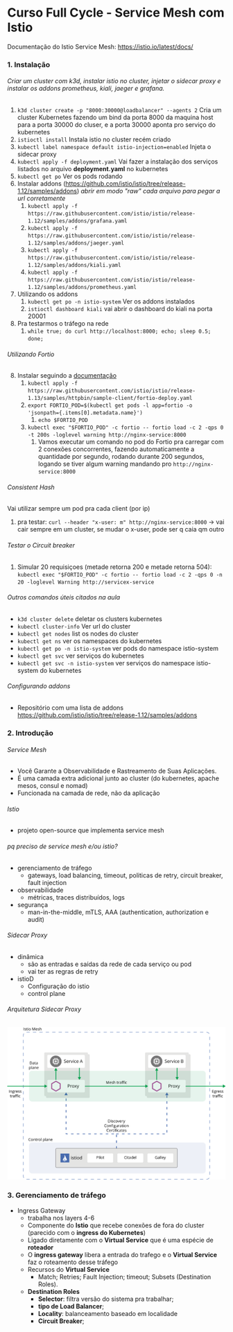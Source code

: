 # Curso Full Cycle - Service Mesh com Istio 

Documentação do Istio Service Mesh: https://istio.io/latest/docs/

### 1. Instalação 

###### Criar um cluster com k3d, instalar istio no cluster, injetar o sidecar proxy e instalar os addons *prometheus, kiali, jaeger e grafana*.
1. `k3d cluster create -p "8000:30000@loadbalancer" --agents 2`
   Cria um cluster Kubernetes fazendo um bind da porta 8000 da maquina host para a porta 30000 do cluser, e a porta 30000 aponta pro serviço do kubernetes
2. `istioctl install`
Instala istio no cluster recém criado
3. `kubectl label namespace default istio-injection=enabled`
Injeta o sidecar proxy
4. `kubectl apply -f deployment.yaml`
Vai fazer a instalação dos serviços listados no arquivo **deployment.yaml** no kubernetes 
5. `kubectl get po`
Ver os pods rodando
6. Instalar addons (https://github.com/istio/istio/tree/release-1.12/samples/addons) *abrir em modo "raw" cada arquivo para pegar a url corretamente*
   1. `kubectl apply -f https://raw.githubusercontent.com/istio/istio/release-1.12/samples/addons/grafana.yaml`
   2. `kubectl apply -f https://raw.githubusercontent.com/istio/istio/release-1.12/samples/addons/jaeger.yaml`
   3. `kubectl apply -f https://raw.githubusercontent.com/istio/istio/release-1.12/samples/addons/kiali.yaml`
   4. `kubectl apply -f https://raw.githubusercontent.com/istio/istio/release-1.12/samples/addons/prometheus.yaml`
7. Utilizando os addons
   1. `kubectl get po -n istio-system` Ver os addons instalados
   2. `istioctl dashboard kiali` vai abrir o dashboard do kiali na porta 20001
8. Pra testarmos o tráfego na rede
   1. `while true; do curl http://localhost:8000; echo; sleep 0.5; done;`
   
###### Utilizando Fortio
8. Instalar seguindo a [documentação](https://istio.io/latest/docs/tasks/traffic-management/circuit-breaking/#adding-a-client)
   1. `kubectl apply -f https://raw.githubusercontent.com/istio/istio/release-1.13/samples/httpbin/sample-client/fortio-deploy.yaml`
   2. `export FORTIO_POD=$(kubectl get pods -l app=fortio -o 'jsonpath={.items[0].metadata.name}')`
      1. `echo $FORTIO_POD`
   3. `kubectl exec "$FORTIO_POD" -c fortio -- fortio load -c 2 -qps 0 -t 200s -loglevel warning http://nginx-service:8000`
      1. Vamos executar um comando no pod do Fortio pra carregar com 2 conexões concorrentes, fazendo automaticamente a quantidade por segundo, rodando durante 200 segundos, logando se tiver algum warning mandando pro `http://nginx-service:8000`


###### Consistent Hash
Vai utilizar sempre um pod pra cada client (por ip)
1. pra testar: `curl --header "x-user: m" http://nginx-service:8000` -> vai cair sempre em um cluster, se mudar o x-user, pode ser q caia qm outro

###### Testar o Circuit breaker
1. Simular 20 requisiçoes (metade retorna 200 e metade retorna 504):
   `kubectl exec "$FORTIO_POD" -c fortio -- fortio load -c 2 -qps 0 -n 20 -loglevel Warning http://servicex-service`

###### Outros comandos úteis citados na aula
* `k3d cluster delete` deletar os clusters kubernetes
* `kubectl cluster-info` Ver url do cluster 
* `kubectl get nodes` list os nodes do cluster 
* `kubectl get ns` ver os namespaces do kubernetes
* `kubectl get po -n istio-system` ver pods do namespace istio-system
* `kubectl get svc` ver serviços do kubernetes
* `kubectl get svc -n istio-system`  ver serviços do namespace istio-system do kubernetes

###### Configurando addons
* Repositório com uma lista de addons
https://github.com/istio/istio/tree/release-1.12/samples/addons

### 2. Introdução
###### Service Mesh 
- Você Garante a Observabilidade e Rastreamento de Suas Aplicações.
- É uma camada extra adicional junto ao cluster (do kubernetes, apache mesos, consul e nomad)
- Funcionada na camada de rede, não da aplicação
###### Istio
- projeto open-source que implementa service mesh
###### pq preciso de service mesh e/ou istio?
- gerenciamento de tráfego
  - gateways, load balancing, timeout, politicas de retry, circuit breaker, fault injection
- observabilidade
  - métricas, traces distribuídos, logs
- segurança
  - man-in-the-middle, mTLS, AAA (authentication, authorization e audit)
###### Sidecar Proxy
- dinâmica
	- são as entradas e saídas da rede de cada serviço ou pod
	- vai ter as regras de retry
- istioD
	- Configuração do istio
	- control plane
###### Arquitetura Sidecar Proxy
<img src="readme_imgs/arch.svg" alt="drawing" width="700"/>

### 3. Gerenciamento de tráfego
- Ingress Gateway
  - trabalha nos layers 4-6
  - Componente do **Istio** que recebe conexões de fora do cluster (parecido com o **ingress do Kubernetes**)
  - Ligado diretamente com o **Virtual Service** que é uma espécie de **roteador**
  - O **ingress gateway** libera a entrada do trafego e o **Virtual Service** faz o roteamento desse tráfego
  - Recursos do **Virtual Service**
    - Match; Retries; Fault Injection; timeout; Subsets (Destination Roles).
  - **Destination Roles**
    - **Selector**: filtra versão do sistema pra trabalhar;
    - **tipo de Load Balancer**;
    - **Locality**: balanceamento baseado em localidade
    - **Circuit Breaker**;
